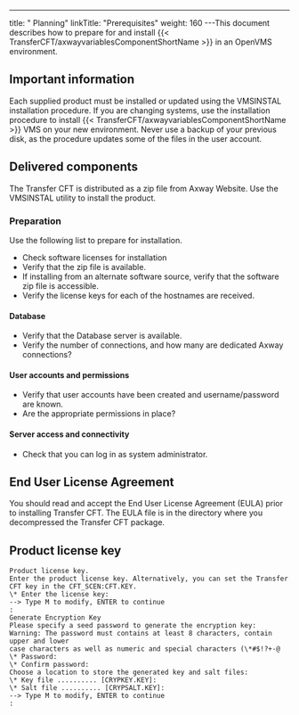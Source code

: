 ---
title: " Planning"
linkTitle: "Prerequisites"
weight: 160
---This document describes how to prepare for and install {{< TransferCFT/axwayvariablesComponentShortName  >}} in an OpenVMS environment.

## Important information

Each supplied product must be installed or updated using the VMSINSTAL installation procedure. If you are changing systems, use the installation procedure to install {{< TransferCFT/axwayvariablesComponentShortName  >}} VMS on your new environment. Never use a backup of your previous disk, as the procedure updates some of the files in the user account.

## Delivered components

The Transfer CFT is distributed as a zip file from Axway Website. Use the VMSINSTAL utility to install the product.

### Preparation

Use the following list to prepare for installation.

* Check software licenses for installation
* Verify that the zip file is available.
* If installing from an alternate software source, verify that the software zip file is accessible.
* Verify the license keys for each of the hostnames are received.

#### Database

* Verify that the Database server is available.
* Verify the number of connections, and how many are dedicated Axway connections?

#### User accounts and permissions

* Verify that user accounts have been created and username/password are known.
* Are the appropriate permissions in place?

#### Server access and connectivity

* Check that you can log in as system administrator.

## End User License Agreement

You should read and accept the End User License Agreement (EULA) prior to installing Transfer CFT. The EULA file is in the directory where you decompressed the Transfer CFT package.

<span id="Product"></span>

## Product license key

```
Product license key.
Enter the product license key. Alternatively, you can set the Transfer CFT key in the CFT_SCEN:CFT.KEY.
\* Enter the license key:
--> Type M to modify, ENTER to continue
:
Generate Encryption Key
Please specify a seed password to generate the encryption key:
Warning: The password must contains at least 8 characters, contain upper and lower
case characters as well as numeric and special characters (\*#$!?+-@
\* Password:
\* Confirm password:
Choose a location to store the generated key and salt files:
\* Key file .......... [CRYPKEY.KEY]:
\* Salt file .......... [CRYPSALT.KEY]:
--> Type M to modify, ENTER to continue
:
```

 
